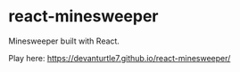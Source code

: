 # react-minesweeper
Minesweeper built with React.

Play here: https://devanturtle7.github.io/react-minesweeper/
